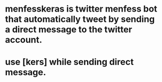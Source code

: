 # menfesskeras is twitter menfess bot that automatically tweet by sending a direct message to the twitter account.
# use [kers] while sending direct message.
